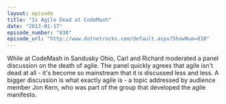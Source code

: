 ```yaml
---
layout: episode
title: "Is Agile Dead at CodeMash"
date: "2013-01-17"
episode_number: "838"
episode_url: "http://www.dotnetrocks.com/default.aspx?ShowNum=838"
---
```


While at CodeMash in Sandusky Ohio, Carl and Richard moderated a panel discussion on the death of agile. The panel quickly agrees that agile isn't dead at all - it's become so mainstream that it is discussed less and less. A bigger discussion is what exactly agile is - a topic addressed by audience member Jon Kern, who was part of the group that developed the agile manifesto. 
